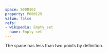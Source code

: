 ```yaml
---
space: S000163
property: P000125
value: false
refs:
- wikipedia: Empty_set
  name: Empty set
---
```


The space has less than two points by definition.
